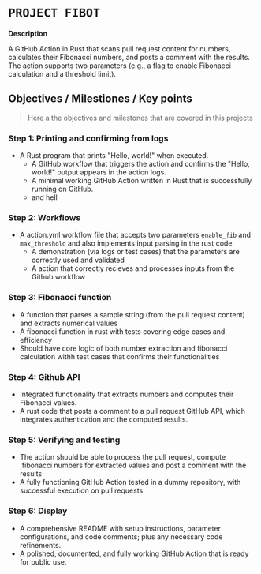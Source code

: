 # `PROJECT FIBOT`

**Description**

 A GitHub Action in Rust that scans pull request content for numbers, calculates their Fibonacci numbers, and posts a comment with the results. The action supports two parameters (e.g., a flag to enable Fibonacci calculation and a threshold limit).

## **Objectives / Milestiones / Key points**
> Here a the objectives and milestones that are covered in this projects

### Step 1: Printing and confirming from logs

- A Rust program that prints "Hello, world!" when executed.
  - A GitHub workflow that triggers the action and confirms the "Hello, world!" output appears in the action logs.
  - A minimal working GitHub Action written in Rust that is successfully running on GitHub.
  - and hell
    
### Step 2: Workflows

- A action.yml workflow file that accepts two parameters `enable_fib` and `max_threshold` and also implements input parsing in the rust code.
  - A demonstration (via logs or test cases) that the parameters are correctly used and validated
  - A action that correctly recieves and processes inputs from the Github workflow

### Step 3: Fibonacci function
- A function that parses a sample string (from the pull request content) and extracts numerical values
- A fibonacci function in rust with tests covering edge cases and efficiency 
- Should have core logic of both number extraction and fibonacci calculation withh test cases that confirms their functionalities

### Step 4: Github API
- Integrated functionality that extracts numbers and computes their Fibonacci values.
- A rust code that posts a comment to a pull request GitHub API, which integrates authentication and the computed results.

### Step 5: Verifying and testing
- The action should be able to process the pull request, compute ,fibonacci numbers  for extracted values and post a comment with the results
- A fully functioning GitHub Action tested in a dummy repository, with successful execution on pull requests.

### Step 6: Display
- A comprehensive README with setup instructions, parameter configurations, and code comments; plus any necessary code refinements.
- A polished, documented, and fully working GitHub Action that is ready for public use.



 

 


